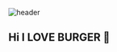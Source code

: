 
![header](https://capsule-render.vercel.app/api?type=waving&color=gradient&height=300&section=header&text=Good%to%20BURGER%20you%20%F0%9F%A4%97)

## Hi I LOVE BURGER 👋


<!--
**ilove-burger/ilove-burger** is a ✨ _special_ ✨ repository because its `README.md` (this file) appears on your GitHub profile.

Here are some ideas to get you started:

- 🔭 I’m currently working on ...
- 🌱 I’m currently learning ...
- 👯 I’m looking to collaborate on ...
- 🤔 I’m looking for help with ...
- 💬 Ask me about ...
- 📫 How to reach me: ...
- 😄 Pronouns: ...
- ⚡ Fun fact: ...
-->
